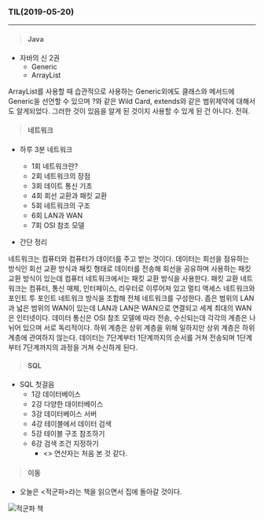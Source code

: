 ### TIL(2019-05-20)

---

> #### Java

- 자바의 신 2권
  - Generic
  - ArrayList



ArrayList를 사용할 때 습관적으로 사용하는 Generic외에도 클래스와 메서드에 Generic을 선언할 수 있으며 ?와 같은 Wild Card, extends와 같은 범위제약에 대해서도 알게되었다. 그러한 것이 있음을 알게 된 것이지 사용할 수 있게 된 건 아니다. 전혀.



> #### 네트워크

- 하루 3분 네트워크 
  - 1회 네트워크란?
  - 2회 네트워크의 장점
  - 3회 데이트 통신 기초
  - 4회 회선 교환과 패킷 교환
  - 5회 네트워크의 구조
  - 6회 LAN과 WAN
  - 7회 OSI 참조 모델



- 간단 정리

네트워크는 컴퓨터와 컴퓨터가 데이터를 주고 받는 것이다. 데이터는 회선을 점유하는 방식인 회선 교환 방식과 패킷 형태로 데이터를 전송해 회선을 공유하며 사용하는 패킷 교환 방식이 있는데 컴퓨터 네트워크에서는 패킷 교환 방식을 사용한다. 패킷 교환 네트워크는 컴퓨터, 통신 매체, 인터페이스, 라우터로 이루어져 있고 멀티 액세스 네트워크와 포인트 투 포인트 네트워크 방식을 조합해 전체 네트워크를 구성한다. 좁은 범위의 LAN과 넓은 범위의 WAN이 있는데 LAN과 LAN은 WAN으로 연결되고 세계 최대의 WAN은 인터넷이다. 데이터 통신은 OSI 참조 모델에 따라 전송, 수신되는데 각각의 계층은 나뉘어 있으며 서로 독리적이다. 하위 계층은 상위 계층을 위해 일하지만 상위 계층은 하위 계층에 관여하지 않는다. 데이터는 7단계부터 1단계까지의 순서를 거쳐 전송되며 1단계부터 7단계까지의 과정을 거쳐 수신하게 된다. 



> #### SQL

- SQL 첫걸음
  - 1강 데이터베이스
  - 2강 다양한 데이터베이스
  - 3강 데이터베이스 서버
  - 4강 테이블에서 데이터 검색
  - 5강 테이블 구조 참조하기
  - 6강 검색 조건 지정하기
    - <> 연산자는 처음 본 것 같다.



> #### 이동

- 오늘은 <적군파>라는 책을 읽으면서 집에 돌아갈 것이다.

![적군파 책](http://image.kyobobook.co.kr/images/book/large/790/l9788991799790.jpg)